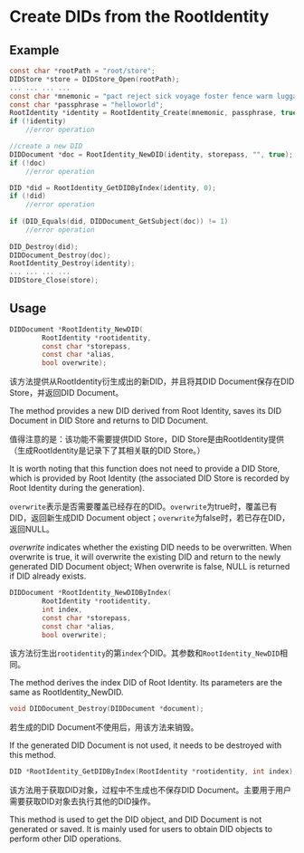 # Create DIDs from the RootIdentity

## Example

```c
const char *rootPath = "root/store";
DIDStore *store = DIDStore_Open(rootPath);
... ... ... ...
const char *mnemonic = "pact reject sick voyage foster fence warm luggage cabbage any subject carbon";
const char *passphrase = "helloworld";
RootIdentity *identity = RootIdentity_Create(mnemonic, passphrase, true, store, storepass);
if (!identity)
  	//error operation

//create a new DID
DIDDocument *doc = RootIdentity_NewDID(identity, storepass, "", true);
if (!doc)
  	//error operation

DID *did = RootIdentity_GetDIDByIndex(identity, 0);
if (!did)
  	//error operation
  
if (DID_Equals(did, DIDDocument_GetSubject(doc)) != 1)
  	//error operation
  
DID_Destroy(did);
DIDDocument_Destroy(doc);
RootIdentity_Destroy(identity);
... ... ... ...
DIDStore_Close(store);
```

## Usage

```c
DIDDocument *RootIdentity_NewDID(
        RootIdentity *rootidentity,
        const char *storepass,
        const char *alias,
        bool overwrite);
```

该方法提供从RootIdentity衍生成出的新DID，并且将其DID Document保存在DID Store，并返回DID Document。

The method provides a new DID derived from Root Identity, saves its DID Document in DID Store and returns to DID Document.

值得注意的是：该功能不需要提供DID Store，DID Store是由RootIdentity提供（生成RootIdentity是记录下了其相关联的DID Store。）

It is worth noting that this function does not need to provide a DID Store, which is provided by Root Identity (the associated DID Store is recorded by Root Identity during the generation).

`overwrite`表示是否需要覆盖已经存在的DID。`overwrite`为true时，覆盖已有DID，返回新生成DID Document object；`overwrite`为false时，若已存在DID，返回NULL。

_overwrite_ indicates whether the existing DID needs to be overwritten. When overwrite is true, it will overwrite the existing DID and return to the newly generated DID Document object; When overwrite is false, NULL is returned if DID already exists.

```c
DIDDocument *RootIdentity_NewDIDByIndex(
        RootIdentity *rootidentity,
        int index,
        const char *storepass,
        const char *alias,
        bool overwrite);
```

该方法衍生出`rootidentity`的第`index`个DID。其参数和`RootIdentity_NewDID`相同。

The method derives the index DID of Root Identity. Its parameters are the same as RootIdentity\_NewDID.

```c
void DIDDocument_Destroy(DIDDocument *document);
```

若生成的DID Document不使用后，用该方法来销毁。

If the generated DID Document is not used, it needs to be destroyed with this method.

```c
DID *RootIdentity_GetDIDByIndex(RootIdentity *rootidentity, int index);
```

该方法用于获取DID对象，过程中不生成也不保存DID Document。主要用于用户需要获取DID对象去执行其他的DID操作。

This method is used to get the DID object, and DID Document is not generated or saved. It is mainly used for users to obtain DID objects to perform other DID operations.
